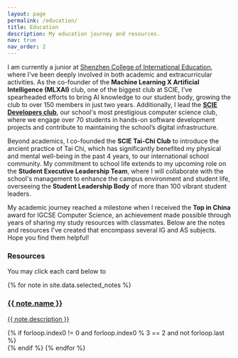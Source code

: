 ```yaml
---
layout: page
permalink: /education/
title: Education
description: My education journey and resources.
nav: true
nav_order: 2
---
```


I am currently a junior at [Shenzhen College of International Education](scie.com.cn), where I've been deeply involved in both academic and extracurricular activities. As the co-founder of the **Machine Learning X Artificial Intelligence (MLXAI)** club, one of the biggest club at SCIE, I've spearheaded efforts to bring AI knowledge to our student body, growing the club to over 150 members in just two years. Additionally, I lead the [**SCIE Developers club**](scie.dev), our school's most prestigious computer science club, where we engage over 70 students in hands-on software development projects and contribute to maintaining the school’s digital infrastructure.

Beyond academics, I co-founded the **SCIE Tai-Chi Club** to introduce the ancient practice of Tai Chi, which has significantly benefited my physical and mental well-being in the past 4 years, to our international school community. My commitment to school life extends to my upcoming role on the **Student Executive Leadership Team**, where I will collaborate with the school's management to enhance the campus environment and student life, overseeing the **Student Leadership Body** of more than 100 vibrant student leaders.

My academic journey reached a milestone when I received the **Top in China** award for IGCSE Computer Science, an achievement made possible through years of sharing my study resources with classmates. Below are the notes and resources I've created that encompass several IG and AS subjects. Hope you find them helpful!

### Resources

You may click each card below to 

<div class="container">
    <div class="row">
        {% for note in site.data.selected_notes %}
            <div class="col-sm-4">
                <a href="{{ note.url | relative_url }}" download>
                    <div class="card hoverable">
                        <div class="card-body">
                            <h3 class="card-title">{{ note.name }}</h3>
                            <p class="card-text">{{ note.description }}</p>
                        </div>
                    </div>
                </a>
            </div>
            {% if forloop.index0 != 0 and forloop.index0 % 3 == 2 and not forloop.last %}
                </div><div class="row">
            {% endif %}
        {% endfor %}
    </div>
</div>
